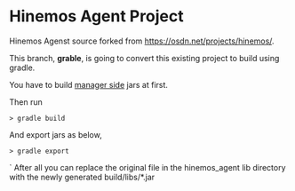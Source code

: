 # Hinemos Agent Project

Hinemos Agenst source forked from  <https://osdn.net/projects/hinemos/>.


This branch, **grable**, is going to convert this existing project to build using gradle.

You have to build [manager side](https://github.com/pango853/hinemos-manager) jars at first.

Then run

```
> gradle build
```

And export jars as below,
```
> gradle export
```
`
After all you can replace the original file in the hinemos_agent lib directory with the newly generated build/libs/\*.jar

